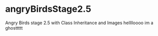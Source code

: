 # angryBirdsStage2.5
Angry Birds stage 2.5 with Class Inheritance and Images
helllloooo im a ghosttttt
